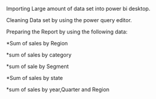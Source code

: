 Importing  Large amount of data set into power bi desktop.

Cleaning Data set  by using the power query editor.

Preparing the Report by using the following data:

*Sum of sales by Region

*sum of sales by category

*sum of sale by Segment

*Sum of sales by state

*sum of sales by year,Quarter and Region
